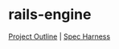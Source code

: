 # rails-engine

[Project Outline](https://github.com/turingschool/curriculum/blob/master/source/projects/rales_engine.markdown) | [Spec Harness](https://github.com/turingschool/rales_engine_spec_harness)
